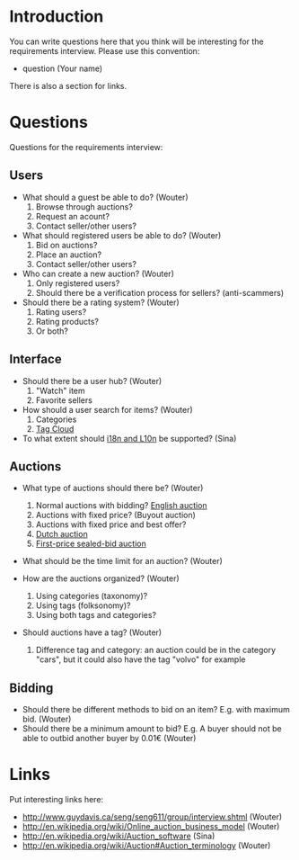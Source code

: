 # Introduction #

You can write questions here that you think will be interesting for the requirements interview. Please use this convention:

  * question (Your name)

There is also a section for links.

# Questions #

Questions for the requirements interview:

## Users ##
  * What should a guest be able to do? (Wouter)
    1. Browse through auctions?
    1. Request an acount?
    1. Contact seller/other users?
  * What should registered users be able to do? (Wouter)
    1. Bid on auctions?
    1. Place an auction?
    1. Contact seller/other users?
  * Who can create a new auction? (Wouter)
    1. Only registered users?
    1. Should there be a verification process for sellers? (anti-scammers)
  * Should there be a rating system? (Wouter)
    1. Rating users?
    1. Rating products?
    1. Or both?

## Interface ##
  * Should there be a user hub? (Wouter)
    1. "Watch" item
    1. Favorite sellers
  * How should a user search for items? (Wouter)
    1. Categories
    1. [Tag Cloud](http://en.wikipedia.org/wiki/Tag_cloud)
  * To what extent should [i18n and L10n](http://en.wikipedia.org/wiki/Internationalization_and_localization) be supported? (Sina)

## Auctions ##
  * What type of auctions should there be? (Wouter)
    1. Normal auctions with bidding? [English auction](http://en.wikipedia.org/wiki/English_auction)
    1. Auctions with fixed price? (Buyout auction)
    1. Auctions with fixed price and best offer?
    1. [Dutch auction](http://en.wikipedia.org/wiki/Dutch_auction)
    1. [First-price sealed-bid auction](http://en.wikipedia.org/wiki/Sealed_first-price_auction)

  * What should be the time limit for an auction? (Wouter)
  * How are the auctions organized? (Wouter)
    1. Using categories (taxonomy)?
    1. Using tags (folksonomy)?
    1. Using both tags and categories?
  * Should auctions have a tag? (Wouter)
    1. Difference tag and category: an auction could be in the category "cars", but it could also have the tag "volvo" for example

## Bidding ##
  * Should there be different methods to bid on an item? E.g. with maximum bid. (Wouter)
  * Should there be a minimum amount to bid? E.g. A buyer should not be able to outbid another buyer by 0.01€ (Wouter)

# Links #

Put interesting links here:
  * http://www.guydavis.ca/seng/seng611/group/interview.shtml (Wouter)
  * http://en.wikipedia.org/wiki/Online_auction_business_model (Wouter)
  * http://en.wikipedia.org/wiki/Auction_software (Sina)
  * http://en.wikipedia.org/wiki/Auction#Auction_terminology (Wouter)